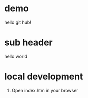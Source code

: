 # demo 
hello git hub!

# sub header
hello world

# local development

1. Open index.htm in your browser